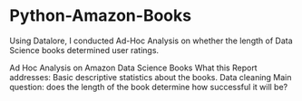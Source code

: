 # Python-Amazon-Books
Using Datalore, I conducted Ad-Hoc Analysis on whether the length of Data Science books determined user ratings.

Ad Hoc Analysis on Amazon Data Science Books
What this Report addresses:
Basic descriptive statistics about the books.
Data cleaning
Main question: does the length of the book determine how successful it will be?

